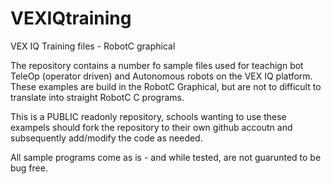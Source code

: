 # VEXIQtraining
VEX IQ Training files - RobotC graphical

The repository contains a number fo sample files used for teachign bot TeleOp (operator  driven) and Autonomous robots on the VEX IQ platform.  These examples are build in the RobotC Graphical, but are not to difficult to translate into straight RobotC C programs.

This is a PUBLIC readonly repository, schools wanting to use these exampels should fork the repository to their own github accoutn and subsequently add/modify the code as needed.

All sample programs come as is - and while tested, are not guarunted to be bug free.
